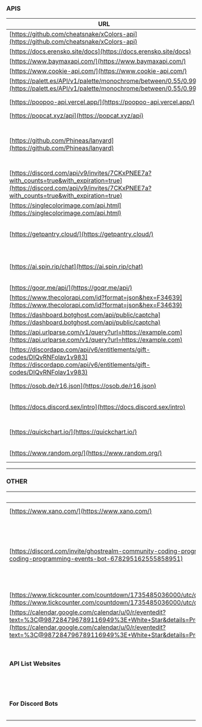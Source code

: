 ### **APIS**  

| URL | Description |
|---|---|
| [https://github.com/cheatsnake/xColors-api](https://github.com/cheatsnake/xColors-api) | GitHub docs for random hex color |
| [https://docs.erensko.site/docs](https://docs.erensko.site/docs) | Another API |
| [https://www.baymaxapi.com/](https://www.baymaxapi.com/) | Baymax API |
| [https://www.cookie-api.com/](https://www.cookie-api.com/) | Cookie API |
| [https://palett.es/API/v1/palette/monochrome/between/0.55/0.99](https://palett.es/API/v1/palette/monochrome/between/0.55/0.99) | Some color API I try to learn |
| [https://poopoo-api.vercel.app/](https://poopoo-api.vercel.app/) | Better Pop Cat API in my opinion |
| [https://popcat.xyz/api](https://popcat.xyz/api) | Pop Cat API |
| [https://github.com/Phineas/lanyard](https://github.com/Phineas/lanyard) | Lanyard API for user status monitoring (user needs to be on a special Discord server) |
| [https://discord.com/api/v9/invites/7CKxPNEE7a?with_counts=true&with_expiration=true](https://discord.com/api/v9/invites/7CKxPNEE7a?with_counts=true&with_expiration=true) | Discord invite API |
| [https://singlecolorimage.com/api.html](https://singlecolorimage.com/api.html) | For colors |
| [https://getpantry.cloud/](https://getpantry.cloud/) | Pantry JSON database (it sometimes gets reset) |
| [https://ai.spin.rip/chat](https://ai.spin.rip/chat) | CMD_b59e0a1c-839b-438c-ba7d-f802c2c72b15 |
| [https://goqr.me/api/](https://goqr.me/api/) | QR code API |
| [https://www.thecolorapi.com/id?format=json&hex=F34639](https://www.thecolorapi.com/id?format=json&hex=F34639) | The Color API |
| [https://dashboard.botghost.com/api/public/captcha](https://dashboard.botghost.com/api/public/captcha) | BotGhost captcha API |
| [https://api.urlparse.com/v1/query?url=https://example.com](https://api.urlparse.com/v1/query?url=https://example.com) | URL parser |
| [https://discordapp.com/api/v6/entitlements/gift-codes/DIQvRNFolav1v983](https://discordapp.com/api/v6/entitlements/gift-codes/DIQvRNFolav1v983) | Discord gift API (get) |
| [https://osob.de/r16.json](https://osob.de/r16.json) | Random string API |
| [https://docs.discord.sex/intro](https://docs.discord.sex/intro) | Unofficial Discord User API documentation |
| [https://quickchart.io/](https://quickchart.io/) | A powerful chart API if you know how to use it |
| [https://www.random.org/](https://www.random.org/) | Random generation API |

---

### **OTHER**  

| URL | Description |
|---|---|
| [https://www.xano.com/](https://www.xano.com/) | API builder tool |
| [https://discord.com/invite/ghostrealm-community-coding-programming-events-bot-678295162555858951](https://discord.com/invite/ghostrealm-community-coding-programming-events-bot-678295162555858951) | GhostRealm Community - Coding, Programming & Events! - Bot, Web, Game & Roblox Developers |
| [https://www.tickcounter.com/countdown/1735485036000/utc/dhms/1B065ED1C4E9F7F6F2E84393/Internationals%20artefact%20boost%20ends%20in%3A](https://www.tickcounter.com/countdown/1735485036000/utc/dhms/1B065ED1C4E9F7F6F2E84393/Internationals%20artefact%20boost%20ends%20in%3A) | Countdown |
| [https://calendar.google.com/calendar/u/0/r/eventedit?text=%3C@987284796789116949%3E+White+Star&details=Probable+Scan+Start+Time&location=Hades+Star&dates=20241205T054602Z/20241205T054602Z](https://calendar.google.com/calendar/u/0/r/eventedit?text=%3C@987284796789116949%3E+White+Star&details=Probable+Scan+Start+Time&location=Hades+Star&dates=20241205T054602Z/20241205T054602Z) | Add to Google Calendar |
| **API List Websites** | [apilist.fun](https://apilist.fun/) [GitHub Public APIs](https://github.com/public-apis/public-apis) [GitHub Public API Lists](https://github.com/public-api-lists/public-api-lists) |
| **For Discord Bots** | [Discord-Bot-APIs](https://github.com/DevSpen/Discord-Bot-APIs) [Discord API Gist](https://gist.github.com/Soheab/332ba85f8989648449c71bdc8ef32368) | 
